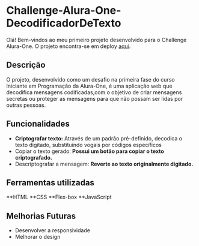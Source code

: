 # Challenge-Alura-One-DecodificadorDeTexto
Olá! Bem-vindos ao meu primeiro projeto desenvolvido para o Challenge Alura-One. 
O projeto encontra-se em deploy [aqui](https://challenge-alura-one-decodificador-de-texto.vercel.app/).

## Descrição
O projeto, desenvolvido como um desafio na primeira fase do curso Iniciante em Programação da Alura-One, é uma aplicação web que decodifica mensagens codificadas,com o objetivo de criar mensagens secretas ou proteger as mensagens para que não possam ser lidas por outras pessoas. 

## Funcionalidades
- **Criptografar texto:** Através de um padrão pré-definido, decodica o texto digitado, substituíndo  vogais por códigos específicos
- Copiar o texto gerado: **Possui um botão para copiar o texto criptografado.**
- Descriptografar a mensagem: **Reverte ao texto originalmente digitado.**

## Ferramentas utilizadas
**HTML
**CSS
**Flex-box
**JavaScript

## Melhorias Futuras
- Desenvolver a responsividade
- Melhorar o design
